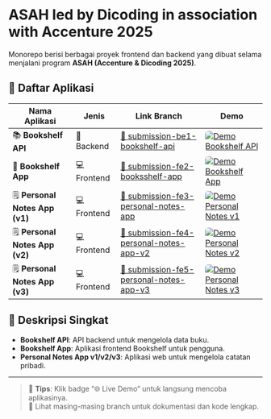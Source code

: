 # ASAH led by Dicoding in association with Accenture 2025

Monorepo berisi berbagai proyek frontend dan backend yang dibuat selama menjalani program **ASAH (Accenture & Dicoding 2025)**.

## 📂 Daftar Aplikasi

| Nama Aplikasi | Jenis | Link Branch | Demo |
|---------------|-------|-------------|------|
| 📚 **Bookshelf API** | 🧠 Backend | [🔗 submission-be1-bookshelf-api](https://github.com/ilhmlnaa/asah-apps/tree/submission-be1-bookshelf-api) | <a href="https://bookshelf.asah-app.hamdiv.me" target="_blank"><img src="https://img.shields.io/badge/🌐_Live_Demo-online-brightgreen?style=flat" alt="Demo Bookshelf API" style="border-radius: 6px;"></a> |
| 📝 **Bookshelf App** | 💻 Frontend | [🔗 submission-fe2-booksshelf-app](https://github.com/ilhmlnaa/asah-apps/tree/submission-fe2-booksshelf-app) | <a href="https://m.hamdiv.me/asah/bookself/" target="_blank"><img src="https://img.shields.io/badge/🌐_Live_Demo-online-brightgreen?style=flat" alt="Demo Bookshelf App" style="border-radius: 6px;"></a> |
| 🗒️ **Personal Notes App (v1)** | 💻 Frontend | [🔗 submission-fe3-personal-notes-app](https://github.com/ilhmlnaa/asah-apps/tree/submission-fe3-personal-notes-app) | <a href="https://m.hamdiv.me/asah/personal-notes/" target="_blank"><img src="https://img.shields.io/badge/🌐_Live_Demo-online-brightgreen?style=flat" alt="Demo Personal Notes v1" style="border-radius: 6px;"></a> |
| 🗒️ **Personal Notes App (v2)** | 💻 Frontend | [🔗 submission-fe4-personal-notes-app-v2](https://github.com/ilhmlnaa/asah-apps/tree/submission-fe4-personal-notes-app-v2) | <a href="https://m.hamdiv.me/asah/personal-notes-router/" target="_blank"><img src="https://img.shields.io/badge/🌐_Live_Demo-online-brightgreen?style=flat" alt="Demo Personal Notes v2" style="border-radius: 6px;"></a> |
| 🗒️ **Personal Notes App (v3)** | 💻 Frontend | [🔗 submission-fe5-personal-notes-app-v3](https://github.com/ilhmlnaa/asah-apps/tree/submission-fe5-personal-notes-app-v3) | <a href="https://m.hamdiv.me/asah/personal-notes-router-v2/login" target="_blank"><img src="https://img.shields.io/badge/🌐_Live_Demo-online-brightgreen?style=flat" alt="Demo Personal Notes v3" style="border-radius: 6px;"></a> |

## 📝 Deskripsi Singkat

- **Bookshelf API**: API backend untuk mengelola data buku.  
- **Bookshelf App**: Aplikasi frontend Bookshelf untuk pengguna.  
- **Personal Notes App v1/v2/v3**: Aplikasi web untuk mengelola catatan pribadi.  
---

> 🧭 **Tips**: Klik badge “🌐 Live Demo” untuk langsung mencoba aplikasinya.  
> 📌 Lihat masing-masing branch untuk dokumentasi dan kode lengkap.

